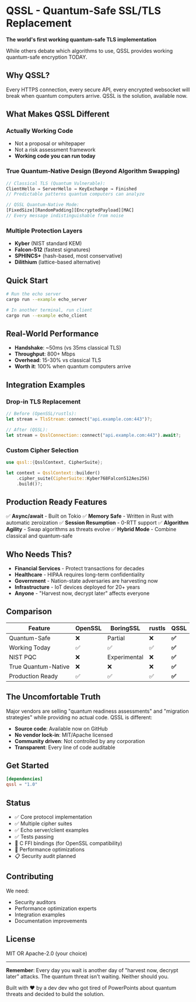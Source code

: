 # QSSL - Quantum-Safe SSL/TLS Replacement

**The world's first working quantum-safe TLS implementation**

While others debate which algorithms to use, QSSL provides working quantum-safe encryption TODAY.

## Why QSSL?

Every HTTPS connection, every secure API, every encrypted websocket will break when quantum computers arrive. QSSL is the solution, available now.

## What Makes QSSL Different

### Actually Working Code
- Not a proposal or whitepaper
- Not a risk assessment framework
- **Working code you can run today**

### True Quantum-Native Design (Beyond Algorithm Swapping)
```rust
// Classical TLS (Quantum Vulnerable):
ClientHello → ServerHello → KeyExchange → Finished
// Predictable patterns quantum computers can analyze

// QSSL Quantum-Native Mode:
[FixedSize][RandomPadding][EncryptedPayload][MAC]
// Every message indistinguishable from noise
```

### Multiple Protection Layers
- **Kyber** (NIST standard KEM)
- **Falcon-512** (fastest signatures)
- **SPHINCS+** (hash-based, most conservative)
- **Dilithium** (lattice-based alternative)

## Quick Start

```bash
# Run the echo server
cargo run --example echo_server

# In another terminal, run client
cargo run --example echo_client
```

## Real-World Performance

- **Handshake**: ~50ms (vs 35ms classical TLS)
- **Throughput**: 800+ Mbps
- **Overhead**: 15-30% vs classical TLS
- **Worth it**: 100% when quantum computers arrive

## Integration Examples

### Drop-in TLS Replacement
```rust
// Before (OpenSSL/rustls):
let stream = TlsStream::connect("api.example.com:443")?;

// After (QSSL):
let stream = QsslConnection::connect("api.example.com:443").await?;
```

### Custom Cipher Selection
```rust
use qssl::{QsslContext, CipherSuite};

let context = QsslContext::builder()
    .cipher_suite(CipherSuite::Kyber768Falcon512Aes256)
    .build()?;
```

## Production Ready Features

✅ **Async/await** - Built on Tokio
✅ **Memory Safe** - Written in Rust with automatic zeroization
✅ **Session Resumption** - 0-RTT support
✅ **Algorithm Agility** - Swap algorithms as threats evolve
✅ **Hybrid Mode** - Combine classical and quantum-safe

## Who Needs This?

- **Financial Services** - Protect transactions for decades
- **Healthcare** - HIPAA requires long-term confidentiality
- **Government** - Nation-state adversaries are harvesting now
- **Infrastructure** - IoT devices deployed for 20+ years
- **Anyone** - "Harvest now, decrypt later" affects everyone

## Comparison

| Feature | OpenSSL | BoringSSL | rustls | **QSSL** |
|---------|---------|-----------|--------|----------|
| Quantum-Safe | ❌ | Partial | ❌ | **✅** |
| Working Today | ✅ | ✅ | ✅ | **✅** |
| NIST PQC | ❌ | Experimental | ❌ | **✅** |
| True Quantum-Native | ❌ | ❌ | ❌ | **✅** |
| Production Ready | ✅ | ✅ | ✅ | **✅** |

## The Uncomfortable Truth

Major vendors are selling "quantum readiness assessments" and "migration strategies" while providing no actual code. QSSL is different:

- **Source code**: Available now on GitHub
- **No vendor lock-in**: MIT/Apache licensed
- **Community driven**: Not controlled by any corporation
- **Transparent**: Every line of code auditable

## Get Started

```toml
[dependencies]
qssl = "1.0"
```

## Status

- ✅ Core protocol implementation
- ✅ Multiple cipher suites
- ✅ Echo server/client examples
- ✅ Tests passing
- 🚧 C FFI bindings (for OpenSSL compatibility)
- 🚧 Performance optimizations
- 📋 Security audit planned

## Contributing

We need:
- Security auditors
- Performance optimization experts
- Integration examples
- Documentation improvements

## License

MIT OR Apache-2.0 (your choice)

---

**Remember**: Every day you wait is another day of "harvest now, decrypt later" attacks. The quantum threat isn't waiting. Neither should you.

Built with ❤️ by a dev dev who got tired of PowerPoints about quantum threats and decided to build the solution.
